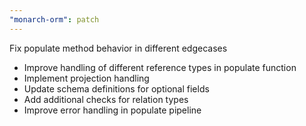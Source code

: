 ```yaml
---
"monarch-orm": patch
---
```


Fix populate method behavior in different edgecases

- Improve handling of different reference types in populate function
- Implement projection handling
- Update schema definitions for optional fields
- Add additional checks for relation types
- Improve error handling in populate pipeline
